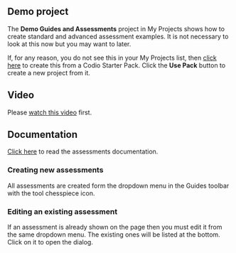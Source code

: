 ## Demo project
The **Demo Guides and Assessments** project in My Projects shows how to create standard and advanced assessment examples. It is not necessary to look at this now but you may want to later.

If, for any reason, you do not see this in your My Projects list, then [click here](https://codio.com/home/starter-packs/cc68d38b-b0ea-4825-9814-46a3594c2b11/) to create this from a Codio Starter Pack. Click the **Use Pack** button to create a new project from it.

## Video
Please [watch this video](https://vimeo.com/200593173) first.

## Documentation
[Click here](https://codio.com/docs/content/authoring/assessments/) to read the assessments documentation.

### Creating new assessments
All assessments are created form the dropdown menu in the Guides toolbar with the tool chesspiece icon.

### Editing an existing assessment
If an assessment is already shown on the page then you must edit it from the same dropdown menu. The existing ones will be listed at the bottom. Click on it to open the dialog.


